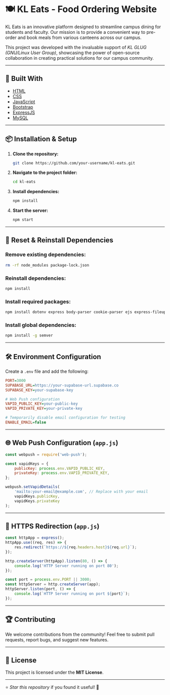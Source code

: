 # 🍽 KL Eats - Food Ordering Website

KL Eats is an innovative platform designed to streamline campus dining for students and faculty. Our mission is to provide a convenient way to pre-order and book meals from various canteens across our campus.

This project was developed with the invaluable support of *KL GLUG (GNU/Linux User Group)*, showcasing the power of open-source collaboration in creating practical solutions for our campus community.

---

## 🚀 Built With

- [HTML](https://www.w3schools.com/html/)
- [CSS](https://www.w3schools.com/css/)
- [JavaScript](https://www.w3schools.com/js/)
- [Bootstrap](https://www.w3schools.com/bootstrap5/index.php)
- [ExpressJS](https://expressjs.com/)
- [MySQL](https://www.w3schools.com/mysql/default.asp)

---

## 📦 Installation & Setup

1. **Clone the repository:**  
   ```sh
   git clone https://github.com/your-username/kl-eats.git
   ```
2. **Navigate to the project folder:**  
   ```sh
   cd kl-eats
   ```
3. **Install dependencies:**  
   ```sh
   npm install
   ```
4. **Start the server:**  
   ```sh
   npm start
   ```

---

## 🔄 Reset & Reinstall Dependencies

### Remove existing dependencies:
```sh
rm -rf node_modules package-lock.json
```

### Reinstall dependencies:
```sh
npm install
```

### Install required packages:
```sh
npm install dotenv express body-parser cookie-parser ejs express-fileupload uuid mysql2 nodemailer crypto @supabase/supabase-js path express-session https fs http qrcode axios bcrypt web-push firebase-admin helmet
```

### Install global dependencies:
```sh
npm install -g semver
```

---

## 🛠 Environment Configuration

Create a `.env` file and add the following:
```ini
PORT=3000
SUPABASE_URL=https://your-supabase-url.supabase.co
SUPABASE_KEY=your-supabase-key

# Web Push configuration
VAPID_PUBLIC_KEY=your-public-key
VAPID_PRIVATE_KEY=your-private-key

# Temporarily disable email configuration for testing
ENABLE_EMAIL=false
```

---

## 🌐 Web Push Configuration (`app.js`)

```js
const webpush = require('web-push');

const vapidKeys = {
    publicKey: process.env.VAPID_PUBLIC_KEY,
    privateKey: process.env.VAPID_PRIVATE_KEY,
};

webpush.setVapidDetails(
    'mailto:your-email@example.com', // Replace with your email
    vapidKeys.publicKey,
    vapidKeys.privateKey
);
```

---

## 🔀 HTTPS Redirection (`app.js`)

```js
const httpApp = express();
httpApp.use((req, res) => {
    res.redirect(`https://${req.headers.host}${req.url}`);
});

http.createServer(httpApp).listen(80, () => {
    console.log('HTTP Server running on port 80');
});

const port = process.env.PORT || 3000;
const httpServer = http.createServer(app);
httpServer.listen(port, () => {
    console.log(`HTTP Server running on port ${port}`);
});
```

---

## 🏆 Contributing

We welcome contributions from the community! Feel free to submit pull requests, report bugs, and suggest new features.

---

## 📜 License

This project is licensed under the **MIT License**.

---

⭐ *Star this repository* if you found it useful! 🚀

